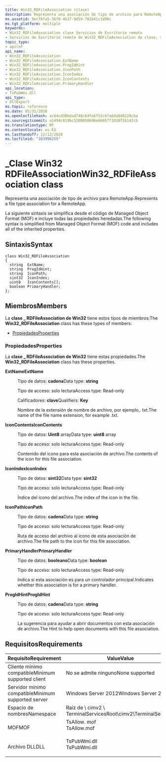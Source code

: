 ```yaml
---
title: Win32_RDFileAssociation (clase)
description: Representa una asociación de tipo de archivo para RemoteApp.
ms.assetid: 9ecf6fa5-36f0-4b37-9d59-781b41c1d90c
ms.tgt_platform: multiple
keywords:
- Win32_RDFileAssociation clase Servicios de Escritorio remoto
- Servicios de Escritorio remoto de Win32_RDFileAssociation de clase, se describe
topic_type:
- apiref
api_name:
- Win32_RDFileAssociation
- Win32_RDFileAssociation.ExtName
- Win32_RDFileAssociation.ProgIdHint
- Win32_RDFileAssociation.IconPath
- Win32_RDFileAssociation.IconIndex
- Win32_RDFileAssociation.IconContents
- Win32_RDFileAssociation.PrimaryHandler
api_location:
- TsPubWmi.dll
api_type:
- DllExport
ms.topic: reference
ms.date: 05/31/2018
ms.openlocfilehash: ac64cd38bdad748c64fe6f52cb7a6da8d8220cba
ms.sourcegitcommit: a1494c819bc5200050696e66057f1020f5b142cb
ms.translationtype: MT
ms.contentlocale: es-ES
ms.lasthandoff: 12/12/2020
ms.locfileid: "103996255"
---
```

# <a name="win32_rdfileassociation-class"></a><span data-ttu-id="fbf73-105">\_Clase Win32 RDFileAssociation</span><span class="sxs-lookup"><span data-stu-id="fbf73-105">Win32\_RDFileAssociation class</span></span>

<span data-ttu-id="fbf73-106">Representa una asociación de tipo de archivo para RemoteApp.</span><span class="sxs-lookup"><span data-stu-id="fbf73-106">Represents a file type association for a RemoteApp.</span></span>

<span data-ttu-id="fbf73-107">La siguiente sintaxis se simplifica desde el código de Managed Object Format (MOF) e incluye todas las propiedades heredadas.</span><span class="sxs-lookup"><span data-stu-id="fbf73-107">The following syntax is simplified from Managed Object Format (MOF) code and includes all of the inherited properties.</span></span>

## <a name="syntax"></a><span data-ttu-id="fbf73-108">Sintaxis</span><span class="sxs-lookup"><span data-stu-id="fbf73-108">Syntax</span></span>

``` syntax
class Win32_RDFileAssociation
{
  string  ExtName;
  string  ProgIdHint;
  string  IconPath;
  sint32  IconIndex;
  uint8   IconContents[];
  boolean PrimaryHandler;
};
```

## <a name="members"></a><span data-ttu-id="fbf73-109">Miembros</span><span class="sxs-lookup"><span data-stu-id="fbf73-109">Members</span></span>

<span data-ttu-id="fbf73-110">La **clase \_ RDFileAssociation de Win32** tiene estos tipos de miembros:</span><span class="sxs-lookup"><span data-stu-id="fbf73-110">The **Win32\_RDFileAssociation** class has these types of members:</span></span>

-   [<span data-ttu-id="fbf73-111">Propiedades</span><span class="sxs-lookup"><span data-stu-id="fbf73-111">Properties</span></span>](#properties)

### <a name="properties"></a><span data-ttu-id="fbf73-112">Propiedades</span><span class="sxs-lookup"><span data-stu-id="fbf73-112">Properties</span></span>

<span data-ttu-id="fbf73-113">La **clase \_ RDFileAssociation de Win32** tiene estas propiedades.</span><span class="sxs-lookup"><span data-stu-id="fbf73-113">The **Win32\_RDFileAssociation** class has these properties.</span></span>

<dl> <dt>

<span data-ttu-id="fbf73-114">**ExtName**</span><span class="sxs-lookup"><span data-stu-id="fbf73-114">**ExtName**</span></span>
</dt> <dd> <dl> <dt>

<span data-ttu-id="fbf73-115">Tipo de datos: **cadena**</span><span class="sxs-lookup"><span data-stu-id="fbf73-115">Data type: **string**</span></span>
</dt> <dt>

<span data-ttu-id="fbf73-116">Tipo de acceso: solo lectura</span><span class="sxs-lookup"><span data-stu-id="fbf73-116">Access type: Read-only</span></span>
</dt> <dt>

<span data-ttu-id="fbf73-117">Calificadores: **clave**</span><span class="sxs-lookup"><span data-stu-id="fbf73-117">Qualifiers: **Key**</span></span>
</dt> </dl>

<span data-ttu-id="fbf73-118">Nombre de la extensión de nombre de archivo, por ejemplo,. txt.</span><span class="sxs-lookup"><span data-stu-id="fbf73-118">The name of the file name extension, for example .txt.</span></span>

</dd> <dt>

<span data-ttu-id="fbf73-119">**IconContents**</span><span class="sxs-lookup"><span data-stu-id="fbf73-119">**IconContents**</span></span>
</dt> <dd> <dl> <dt>

<span data-ttu-id="fbf73-120">Tipo de datos: **Uint8** array</span><span class="sxs-lookup"><span data-stu-id="fbf73-120">Data type: **uint8** array</span></span>
</dt> <dt>

<span data-ttu-id="fbf73-121">Tipo de acceso: solo lectura</span><span class="sxs-lookup"><span data-stu-id="fbf73-121">Access type: Read-only</span></span>
</dt> </dl>

<span data-ttu-id="fbf73-122">Contenido del icono para esta asociación de archivo.</span><span class="sxs-lookup"><span data-stu-id="fbf73-122">The contents of the icon for this file association.</span></span>

</dd> <dt>

<span data-ttu-id="fbf73-123">**IconIndex**</span><span class="sxs-lookup"><span data-stu-id="fbf73-123">**IconIndex**</span></span>
</dt> <dd> <dl> <dt>

<span data-ttu-id="fbf73-124">Tipo de datos: **sint32**</span><span class="sxs-lookup"><span data-stu-id="fbf73-124">Data type: **sint32**</span></span>
</dt> <dt>

<span data-ttu-id="fbf73-125">Tipo de acceso: solo lectura</span><span class="sxs-lookup"><span data-stu-id="fbf73-125">Access type: Read-only</span></span>
</dt> </dl>

<span data-ttu-id="fbf73-126">Índice del icono del archivo.</span><span class="sxs-lookup"><span data-stu-id="fbf73-126">The index of the icon in the file.</span></span>

</dd> <dt>

<span data-ttu-id="fbf73-127">**IconPath**</span><span class="sxs-lookup"><span data-stu-id="fbf73-127">**IconPath**</span></span>
</dt> <dd> <dl> <dt>

<span data-ttu-id="fbf73-128">Tipo de datos: **cadena**</span><span class="sxs-lookup"><span data-stu-id="fbf73-128">Data type: **string**</span></span>
</dt> <dt>

<span data-ttu-id="fbf73-129">Tipo de acceso: solo lectura</span><span class="sxs-lookup"><span data-stu-id="fbf73-129">Access type: Read-only</span></span>
</dt> </dl>

<span data-ttu-id="fbf73-130">Ruta de acceso del archivo al icono de esta asociación de archivo.</span><span class="sxs-lookup"><span data-stu-id="fbf73-130">The file path to the icon for this file association.</span></span>

</dd> <dt>

<span data-ttu-id="fbf73-131">**PrimaryHandler**</span><span class="sxs-lookup"><span data-stu-id="fbf73-131">**PrimaryHandler**</span></span>
</dt> <dd> <dl> <dt>

<span data-ttu-id="fbf73-132">Tipo de datos: **booleano**</span><span class="sxs-lookup"><span data-stu-id="fbf73-132">Data type: **boolean**</span></span>
</dt> <dt>

<span data-ttu-id="fbf73-133">Tipo de acceso: solo lectura</span><span class="sxs-lookup"><span data-stu-id="fbf73-133">Access type: Read-only</span></span>
</dt> </dl>

<span data-ttu-id="fbf73-134">Indica si esta asociación es para un controlador principal.</span><span class="sxs-lookup"><span data-stu-id="fbf73-134">Indicates whether this association is for a primary handler.</span></span>

</dd> <dt>

<span data-ttu-id="fbf73-135">**ProgIdHint**</span><span class="sxs-lookup"><span data-stu-id="fbf73-135">**ProgIdHint**</span></span>
</dt> <dd> <dl> <dt>

<span data-ttu-id="fbf73-136">Tipo de datos: **cadena**</span><span class="sxs-lookup"><span data-stu-id="fbf73-136">Data type: **string**</span></span>
</dt> <dt>

<span data-ttu-id="fbf73-137">Tipo de acceso: solo lectura</span><span class="sxs-lookup"><span data-stu-id="fbf73-137">Access type: Read-only</span></span>
</dt> </dl>

<span data-ttu-id="fbf73-138">La sugerencia para ayudar a abrir documentos con esta asociación de archivo.</span><span class="sxs-lookup"><span data-stu-id="fbf73-138">The Hint to help open documents with this file association.</span></span>

</dd> </dl>

## <a name="requirements"></a><span data-ttu-id="fbf73-139">Requisitos</span><span class="sxs-lookup"><span data-stu-id="fbf73-139">Requirements</span></span>



| <span data-ttu-id="fbf73-140">Requisito</span><span class="sxs-lookup"><span data-stu-id="fbf73-140">Requirement</span></span> | <span data-ttu-id="fbf73-141">Value</span><span class="sxs-lookup"><span data-stu-id="fbf73-141">Value</span></span> |
|-------------------------------------|-----------------------------------------------------------------------------------------|
| <span data-ttu-id="fbf73-142">Cliente mínimo compatible</span><span class="sxs-lookup"><span data-stu-id="fbf73-142">Minimum supported client</span></span><br/> | <span data-ttu-id="fbf73-143">No se admite ninguno</span><span class="sxs-lookup"><span data-stu-id="fbf73-143">None supported</span></span><br/>                                                               |
| <span data-ttu-id="fbf73-144">Servidor mínimo compatible</span><span class="sxs-lookup"><span data-stu-id="fbf73-144">Minimum supported server</span></span><br/> | <span data-ttu-id="fbf73-145">Windows Server 2012</span><span class="sxs-lookup"><span data-stu-id="fbf73-145">Windows Server 2012</span></span><br/>                                                          |
| <span data-ttu-id="fbf73-146">Espacio de nombres</span><span class="sxs-lookup"><span data-stu-id="fbf73-146">Namespace</span></span><br/>                | <span data-ttu-id="fbf73-147">Raíz de \\ cimv2 \\ TerminalServices</span><span class="sxs-lookup"><span data-stu-id="fbf73-147">Root\\cimv2\\TerminalServices</span></span><br/>                                                |
| <span data-ttu-id="fbf73-148">MOF</span><span class="sxs-lookup"><span data-stu-id="fbf73-148">MOF</span></span><br/>                      | <dl> <span data-ttu-id="fbf73-149"><dt>TsAllow. mof</dt></span><span class="sxs-lookup"><span data-stu-id="fbf73-149"><dt>TsAllow.mof</dt></span></span> </dl>  |
| <span data-ttu-id="fbf73-150">Archivo DLL</span><span class="sxs-lookup"><span data-stu-id="fbf73-150">DLL</span></span><br/>                      | <dl> <span data-ttu-id="fbf73-151"><dt>TsPubWmi.dll</dt></span><span class="sxs-lookup"><span data-stu-id="fbf73-151"><dt>TsPubWmi.dll</dt></span></span> </dl> |



 

 





